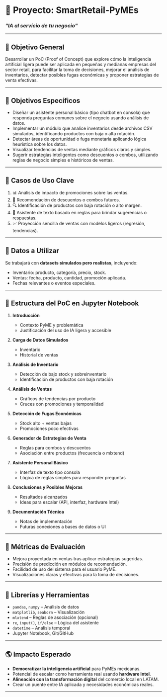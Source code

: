 # 🧠 Proyecto: SmartRetail-PyMEs  
### _"IA al servicio de tu negocio"_

---

## 🎯 Objetivo General

Desarrollar un PoC (Proof of Concept) que explore cómo la inteligencia artificial ligera puede ser aplicada en pequeñas y medianas empresas del sector retail, para facilitar la toma de decisiones, mejorar el análisis de inventarios, detectar posibles fugas económicas y proponer estrategias de venta efectivas.

---

## 🎯 Objetivos Específicos

- Diseñar un asistente personal básico (tipo chatbot en consola) que responda preguntas comunes sobre el negocio usando análisis de datos.
- Implementar un módulo que analice inventarios desde archivos CSV simulados, identificando productos con baja o alta rotación.
- Detectar áreas de oportunidad o fuga monetaria aplicando lógica heurística sobre los datos.
- Visualizar tendencias de ventas mediante gráficos claros y simples.
- Sugerir estrategias inteligentes como descuentos o combos, utilizando reglas de negocio simples e históricos de ventas.

---

## 💼 Casos de Uso Clave

1. 📊 Análisis de impacto de promociones sobre las ventas.
2. 🧠 Recomendación de descuentos o combos futuros.
3. 🔍 Identificación de productos con baja rotación o alto margen.
4. 🤖 Asistente de texto basado en reglas para brindar sugerencias o respuestas.
5. 📈 Proyección sencilla de ventas con modelos ligeros (regresión, tendencias).

---

## 🧾 Datos a Utilizar

Se trabajará con **datasets simulados pero realistas**, incluyendo:
- Inventario: producto, categoría, precio, stock.
- Ventas: fecha, producto, cantidad, promoción aplicada.
- Fechas relevantes o eventos especiales.

---

## 📘 Estructura del PoC en Jupyter Notebook

1. **Introducción**
   - Contexto PyME y problemática
   - Justificación del uso de IA ligera y accesible

2. **Carga de Datos Simulados**
   - Inventario
   - Historial de ventas

3. **Análisis de Inventario**
   - Detección de bajo stock y sobreinventario
   - Identificación de productos con baja rotación

4. **Análisis de Ventas**
   - Gráficos de tendencias por producto
   - Cruces con promociones y temporalidad

5. **Detección de Fugas Económicas**
   - Stock alto + ventas bajas
   - Promociones poco efectivas

6. **Generador de Estrategias de Venta**
   - Reglas para combos y descuentos
   - Asociación entre productos (frecuencia o mlxtend)

7. **Asistente Personal Básico**
   - Interfaz de texto tipo consola
   - Lógica de reglas simples para responder preguntas

8. **Conclusiones y Posibles Mejoras**
   - Resultados alcanzados
   - Ideas para escalar (API, interfaz, hardware Intel)

9. **Documentación Técnica**
   - Notas de implementación
   - Futuras conexiones a bases de datos o UI

---

## 📏 Métricas de Evaluación

- Mejora proyectada en ventas tras aplicar estrategias sugeridas.
- Precisión de predicción en módulos de recomendación.
- Facilidad de uso del sistema para el usuario PyME.
- Visualizaciones claras y efectivas para la toma de decisiones.

---

## 🧱 Librerías y Herramientas

- `pandas`, `numpy` – Análisis de datos
- `matplotlib`, `seaborn` – Visualización
- `mlxtend` – Reglas de asociación (opcional)
- `re`, `input()`, `if/else` – Lógica del asistente
- `datetime` – Análisis temporal
- Jupyter Notebook, Git/GitHub

---

## 🌎 Impacto Esperado

- **Democratizar la inteligencia artificial** para PyMEs mexicanas.
- Potencial de escalar como herramienta real usando **hardware Intel**.
- **Alineación con la transformación digital** del comercio local en LATAM.
- Crear un puente entre IA aplicada y necesidades económicas reales.

---
